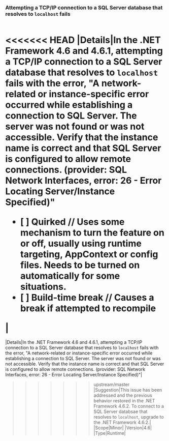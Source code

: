 ### Attempting a TCP/IP connection to a SQL Server database that resolves to `localhost` fails

|   |   |
|---|---|
<<<<<<< HEAD
|Details|In the .NET Framework 4.6 and 4.6.1, attempting a TCP/IP connection to a SQL Server database that resolves to <code>localhost</code> fails with the error, &quot;A network-related or instance-specific error occurred while establishing a connection to SQL Server. The server was not found or was not accessible. Verify that the instance name is correct and that SQL Server is configured to allow remote connections. (provider: SQL Network Interfaces, error: 26 - Error Locating Server/Instance Specified)&quot;<ul><li>[ ] Quirked // Uses some mechanism to turn the feature on or off, usually using runtime targeting, AppContext or config files. Needs to be turned on automatically for some situations.</li><li>[ ] Build-time break // Causes a break if attempted to recompile</li></ul>|
=======
|Details|In the .NET Framework 4.6 and 4.6.1, attempting a TCP/IP connection to a SQL Server database that resolves to <code>localhost</code> fails with the error, &quot;A network-related or instance-specific error occurred while establishing a connection to SQL Server. The server was not found or was not accessible. Verify that the instance name is correct and that SQL Server is configured to allow remote connections. (provider: SQL Network Interfaces, error: 26 - Error Locating Server/Instance Specified)&quot;|
>>>>>>> upstream/master
|Suggestion|This issue has been addressed and the previous behavior restored in the .NET Framework 4.6.2. To connect to a SQL Server databsae that resolves to <code>localhost</code>, upgrade to the .NET Framework 4.6.2.|
|Scope|Minor|
|Version|4.6|
|Type|Runtime|

